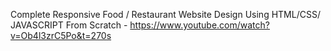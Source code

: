 Complete Responsive Food / Restaurant Website Design Using HTML/CSS/ JAVASCRIPT From Scratch - https://www.youtube.com/watch?v=Ob4l3zrC5Po&t=270s